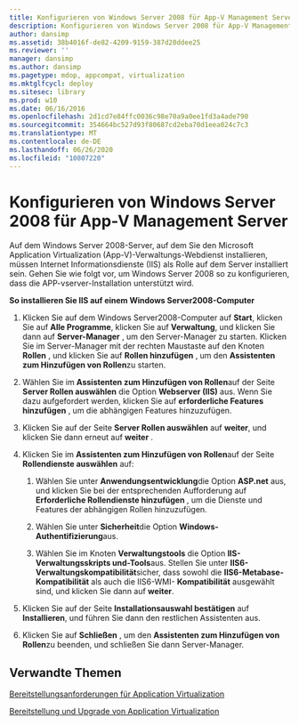 ```yaml
---
title: Konfigurieren von Windows Server 2008 für App-V Management Server
description: Konfigurieren von Windows Server 2008 für App-V Management Server
author: dansimp
ms.assetid: 38b4016f-de82-4209-9159-387d20ddee25
ms.reviewer: ''
manager: dansimp
ms.author: dansimp
ms.pagetype: mdop, appcompat, virtualization
ms.mktglfcycl: deploy
ms.sitesec: library
ms.prod: w10
ms.date: 06/16/2016
ms.openlocfilehash: 2d1cd7e84ffc0036c98e70a9a0ee1fd3a4ade790
ms.sourcegitcommit: 354664bc527d93f80687cd2eba70d1eea024c7c3
ms.translationtype: MT
ms.contentlocale: de-DE
ms.lasthandoff: 06/26/2020
ms.locfileid: "10807220"
---
```

# Konfigurieren von Windows Server 2008 für App-V Management Server


Auf dem Windows Server 2008-Server, auf dem Sie den Microsoft Application Virtualization (App-V)-Verwaltungs-Webdienst installieren, müssen Internet Informationsdienste (IIS) als Rolle auf dem Server installiert sein. Gehen Sie wie folgt vor, um Windows Server 2008 so zu konfigurieren, dass die APP-vserver-Installation unterstützt wird.

**So installieren Sie IIS auf einem Windows Server2008-Computer**

1.  Klicken Sie auf dem Windows Server2008-Computer auf **Start**, klicken Sie auf **Alle Programme**, klicken Sie auf **Verwaltung**, und klicken Sie dann auf **Server-Manager** , um den Server-Manager zu starten. Klicken Sie im Server-Manager mit der rechten Maustaste auf den Knoten **Rollen** , und klicken Sie auf **Rollen hinzufügen** , um den **Assistenten zum Hinzufügen von Rollen**zu starten.

2.  Wählen Sie im **Assistenten zum Hinzufügen von Rollen**auf der Seite **Server Rollen auswählen** die Option **Webserver (IIS)** aus. Wenn Sie dazu aufgefordert werden, klicken Sie auf **erforderliche Features hinzufügen** , um die abhängigen Features hinzuzufügen.

3.  Klicken Sie auf der Seite **Server Rollen auswählen** auf **weiter**, und klicken Sie dann erneut auf **weiter** .

4.  Klicken Sie im **Assistenten zum Hinzufügen von Rollen**auf der Seite **Rollendienste auswählen** auf:

    1.  Wählen Sie unter **Anwendungsentwicklung**die Option **ASP.net** aus, und klicken Sie bei der entsprechenden Aufforderung auf **Erforderliche Rollendienste hinzufügen** , um die Dienste und Features der abhängigen Rollen hinzuzufügen.

    2.  Wählen Sie unter **Sicherheit**die Option **Windows-Authentifizierung**aus.

    3.  Wählen Sie im Knoten **Verwaltungstools** die Option **IIS-Verwaltungsskripts und-Tools**aus. Stellen Sie unter **IIS6-Verwaltungskompatibilität**sicher, dass sowohl die **IIS6-Metabase-Kompatibilität** als auch die IIS6-WMI- **Kompatibilität** ausgewählt sind, und klicken Sie dann auf **weiter**.

5.  Klicken Sie auf der Seite **Installationsauswahl bestätigen** auf **Installieren**, und führen Sie dann den restlichen Assistenten aus.

6.  Klicken Sie auf **Schließen** , um den **Assistenten zum Hinzufügen von Rollen**zu beenden, und schließen Sie dann Server-Manager.

## Verwandte Themen


[Bereitstellungsanforderungen für Application Virtualization](application-virtualization-deployment-requirements.md)

[Bereitstellung und Upgrade von Application Virtualization](application-virtualization-deployment-and-upgrade-checklists.md)

 

 





